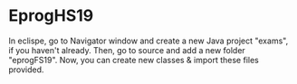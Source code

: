 # EprogHS19
In eclispe, go to Navigator window and create a new Java project "exams", if you haven't already. 
Then, go to source and add a new folder "eprogFS19". Now, you can create new classes & import these files provided.
